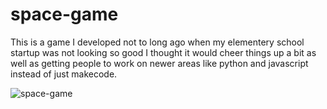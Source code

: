 # space-game
This is a game I developed not to long ago when my elementery school 
startup was not looking so good I thought it would cheer things up a 
bit as well as getting people to work on newer areas like python and javascript instead of just makecode.

![space-game](spcegme.gif)
